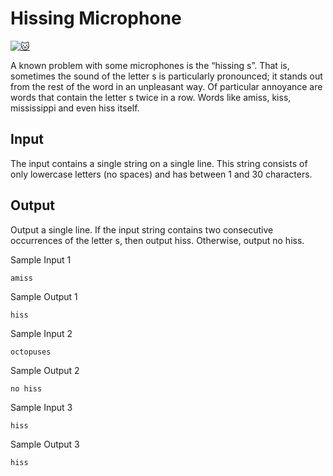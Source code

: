 # Hissing Microphone

[![:cat:](https://open.kattis.com/favicon)](https://open.kattis.com/problems/hissingmicrophone)

A known problem with some microphones is the “hissing s”. That is, sometimes the sound of the letter s is particularly pronounced; it stands out from the rest of the word in an unpleasant way. Of particular annoyance are words that contain the letter s twice in a row. Words like amiss, kiss, mississippi and even hiss itself.

## Input

The input contains a single string on a single line. This string consists of only lowercase letters (no spaces) and has between 1
and 30 characters.
## Output

Output a single line. If the input string contains two consecutive occurrences of the letter s, then output hiss. Otherwise, output no hiss.

Sample Input 1
```
amiss
```
Sample Output 1
```
hiss
```
Sample Input 2
```
octopuses
```
Sample Output 2
```
no hiss
```
Sample Input 3
```
hiss
```
Sample Output 3
```	
hiss
```
